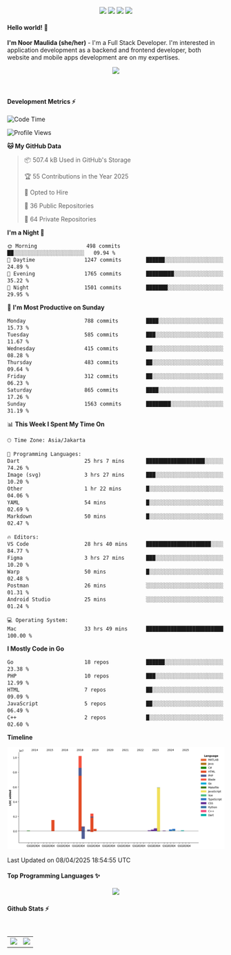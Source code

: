 <p align="center">
  <img src="https://dev.discordprofiles.me/badge/status/814439552055771206?simple=true">
  <img src="https://dev.discordprofiles.me/badge/playing/814439552055771206">
  <img src="https://dev.discordprofiles.me/badge/vscode/814439552055771206">
  <img src="https://dev.discordprofiles.me/badge/spotify/814439552055771206">
</p>

#### Hello world! 👋
**I'm Noor Maulida (she/her)** - I'm a Full Stack Developer. I'm interested in application development as a backend and frontend developer, both website and mobile apps development are on my expertises.

<p align="center">
  <img src="https://skillicons.dev/icons?i=go,laravel,nodejs,vue,react,flutter,python,mongodb,docker,aws,gcp" />
</p>
<br>

#### Development Metrics ⚡
<!--START_SECTION:waka-->
![Code Time](http://img.shields.io/badge/Code%20Time-882%20hrs%207%20mins-blue)

![Profile Views](http://img.shields.io/badge/Profile%20Views-3-blue)

**🐱 My GitHub Data** 

> 📦 507.4 kB Used in GitHub's Storage 
 > 
> 🏆 55 Contributions in the Year 2025
 > 
> 💼 Opted to Hire
 > 
> 📜 36 Public Repositories 
 > 
> 🔑 64 Private Repositories 
 > 
**I'm a Night 🦉** 

```text
🌞 Morning                498 commits         ██░░░░░░░░░░░░░░░░░░░░░░░   09.94 % 
🌆 Daytime                1247 commits        ██████░░░░░░░░░░░░░░░░░░░   24.89 % 
🌃 Evening                1765 commits        █████████░░░░░░░░░░░░░░░░   35.22 % 
🌙 Night                  1501 commits        ███████░░░░░░░░░░░░░░░░░░   29.95 % 
```
📅 **I'm Most Productive on Sunday** 

```text
Monday                   788 commits         ████░░░░░░░░░░░░░░░░░░░░░   15.73 % 
Tuesday                  585 commits         ███░░░░░░░░░░░░░░░░░░░░░░   11.67 % 
Wednesday                415 commits         ██░░░░░░░░░░░░░░░░░░░░░░░   08.28 % 
Thursday                 483 commits         ██░░░░░░░░░░░░░░░░░░░░░░░   09.64 % 
Friday                   312 commits         ██░░░░░░░░░░░░░░░░░░░░░░░   06.23 % 
Saturday                 865 commits         ████░░░░░░░░░░░░░░░░░░░░░   17.26 % 
Sunday                   1563 commits        ████████░░░░░░░░░░░░░░░░░   31.19 % 
```


📊 **This Week I Spent My Time On** 

```text
🕑︎ Time Zone: Asia/Jakarta

💬 Programming Languages: 
Dart                     25 hrs 7 mins       ███████████████████░░░░░░   74.26 % 
Image (svg)              3 hrs 27 mins       ███░░░░░░░░░░░░░░░░░░░░░░   10.20 % 
Other                    1 hr 22 mins        █░░░░░░░░░░░░░░░░░░░░░░░░   04.06 % 
YAML                     54 mins             █░░░░░░░░░░░░░░░░░░░░░░░░   02.69 % 
Markdown                 50 mins             █░░░░░░░░░░░░░░░░░░░░░░░░   02.47 % 

🔥 Editors: 
VS Code                  28 hrs 40 mins      █████████████████████░░░░   84.77 % 
Figma                    3 hrs 27 mins       ███░░░░░░░░░░░░░░░░░░░░░░   10.20 % 
Warp                     50 mins             █░░░░░░░░░░░░░░░░░░░░░░░░   02.48 % 
Postman                  26 mins             ░░░░░░░░░░░░░░░░░░░░░░░░░   01.31 % 
Android Studio           25 mins             ░░░░░░░░░░░░░░░░░░░░░░░░░   01.24 % 

💻 Operating System: 
Mac                      33 hrs 49 mins      █████████████████████████   100.00 % 
```

**I Mostly Code in Go** 

```text
Go                       18 repos            ██████░░░░░░░░░░░░░░░░░░░   23.38 % 
PHP                      10 repos            ███░░░░░░░░░░░░░░░░░░░░░░   12.99 % 
HTML                     7 repos             ██░░░░░░░░░░░░░░░░░░░░░░░   09.09 % 
JavaScript               5 repos             ██░░░░░░░░░░░░░░░░░░░░░░░   06.49 % 
C++                      2 repos             █░░░░░░░░░░░░░░░░░░░░░░░░   02.60 % 
```



**Timeline**

![Lines of Code chart](https://raw.githubusercontent.com/noormaulida/noormaulida/main/assets/bar_graph.png)


 Last Updated on 08/04/2025 18:54:55 UTC
<!--END_SECTION:waka-->

#### Top Programming Languages ✨
<p align="center">
  <img src="https://api.githubtrends.io/user/svg/noormaulida/langs?time_range=one_year&include_private=true&compact=true&theme=dark" />
</p>

#### Github Stats ⚡
<p align="center">
  <table>
    <tr>
      <td>
        <img src="https://github-readme-streak-stats.herokuapp.com?user=noormaulida&theme=react&hide_border=true&mode=weekly" height="180" />
      </td>
      <td>
        <img src="https://github-readme-stats.vercel.app/api?username=noormaulida&theme=react&count_private=true&hide_border=true&line_height=20" height="180"/>
      </td>
    </tr>
</p>
<br>

